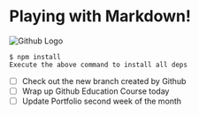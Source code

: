# Playing with Markdown!

![Github Logo](https://github.com/Exp-Communicate-Using-Markdown-Cohort-1/series-communicate-using-markdown-eimaam/assets/43689084/60b9ceea-e103-45ad-a674-41eb4a9cc488)

```
$ npm install
Execute the above command to install all deps
```

- [ ] Check out the new branch created by Github
- [ ] Wrap up Github Education Course today
- [ ] Update Portfolio second week of the month
